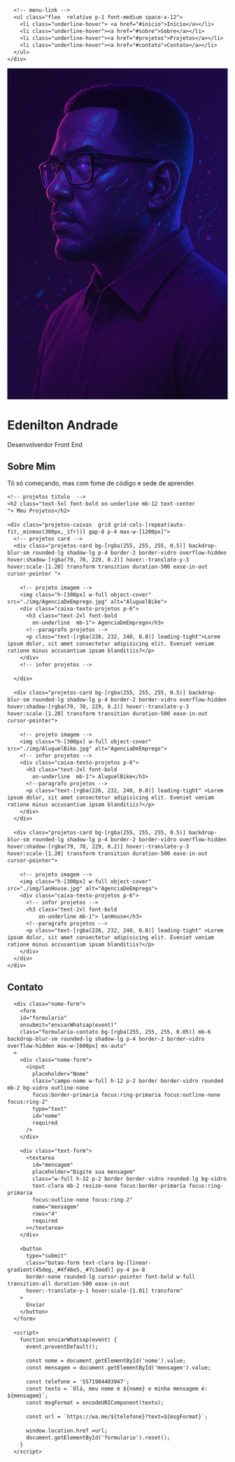 <!DOCTYPE html>
<html class="scroll-smooth" lang="pt-br">

<head>
  <style type="text/tailwindcss">
    .underline-hover {
      @apply relative text-white 
             after:content-[''] after:absolute after:left-0 after:bottom-0 
             after:w-0 after:h-[2px] after:bg-primaria 
             after:transition-all after:duration-500 
             hover:after:w-full;
    }
 
  
/* TIME 52 MINUTO */
  </style>
  <meta charset="UTF-8">
  <script src="https://cdn.tailwindcss.com"></script>
  <script>
    tailwind.config = {
      theme: {
        extend: {
          colors: {
            primaria: '#4f46e5',
            secundaria: '#7c3aed',
            escura: '#0f172a',
            maisEscura: '#0a0f1c',
            clara: '#e2e8f0',
            vidro: 'rgba(255, 255, 255, 0.1)',


          },
          keyframes: {
          flutuar: {
            '0%, 100%': { transform: 'translateY(0)' },
            '50%': { transform: 'translateY(-20px)' },
          },
        },
        animation: {
          flutuar: 'flutuar 2s ease-in-out infinite',
        },

        }
      }
    }
  </script>


  <script src="https://cdn.jsdelivr.net/npm/@tailwindcss/browser@4"></script>
  <meta name="viewport" content="width=device-width, initial-scale=1.0">
  <title>DeniDev</title>
</head>

<body class="bg-escura text-clara font-sans p-4">

   <!-- brilhante -->
  <div class="fixed top-0 left-0 z-[-1] w-full h-full opacity-50 
  bg-[radial-gradient(circle_at_10%_20%,#7c3aed_0%,transparent_20%),radial-gradient(circle_at_90%_80%,#4f46e5_0%,transparent_20%)]">
  </div>
  
  <!-- navegaçao -->
  <nav class="flex fixed top-0 left-0 right-0 bg-vidro backdrop-('rgba(15, 23, 42, 0.5)') py-2 text-clara  text-lg font-bold  items-center rounded-lg shadow-lg z-9999 ">
    <!-- menu -->
    <div class="flex justify-center items-center w-full max-w-6xl mx-auto">



      <!-- menu-link -->
      <ul class="flex  relative p-1 font-medium space-x-12">
        <li class="underline-hover"> <a href="#inicio">Início</a></li>
        <li class="underline-hover"><a href="#sobre">Sobre</a></li>
        <li class="underline-hover"><a href="#projetos">Projetos</a></li>
        <li class="underline-hover"><a href="#contato">Contato</a></li>
      </ul>
    </div>

  </nav>
  <!-- cabeçalho -->
  <main class=" flex min-h-screen   flex-col items-center justify-center" id="inicio">
    <!-- foto perfil -->
    <img class="w-[320px] h-[320px] shadow-x1   rounded-full border-4 border-vidro  animate-flutuar" src="./img/cyberFace.png" alt="perfil">
    <h1 class="text-4xl font-bold on-underline text-primaria m-3 ">Edenilton Andrade</h1>
    <p class=" text-lg text-clara ">Desenvolverdor Front End</p>

  </main>

  <!-- sobre -->
  <section class="py-12 px-8" id="sobre">
    <!-- sobre titulo -->
    <h2 class="text-5xl text-claro mb-2 text-center font-bold on-underline">Sobre Mim</h2>
    <!--  -->
    <!-- sobre-caixa -->
    <div class="bg-[rgba(255, 255, 255, 0.05)]  backdrop-blur-sm rounded-lg shadow-lg p-4 border-2 border-vidro overflow-hidden max-w-[800px]  mb-16 mx-auto z-100">
      <!-- sobre-paragrafo -->
      <p class="text-center text-base ">Tô só começando, mas com fome de código e sede de aprender.</p>
    </div>

  </section>







  <!-- projetos -->



  <section id="projetos" class="projetos  py-23 px-8 ">

    <!-- projetos titulo  -->
    <h2 class="text-5xl font-bold on-underline mb-12 text-center
    "> Meu Projetos</h2>

    <div class="projetos-caixas  grid grid-cols-[repeat(auto-fit,_minmax(300px,_1fr))] gap-8 p-4 max-w-[1200px]">
      <!-- projetos card -->
      <div class="projetos-card bg-[rgba(255, 255, 255, 0.5)] backdrop-blur-sm rounded-lg shadow-lg p-4 border-2 border-vidro overflow-hidden  hover:shadow-[rgba(79, 70, 229, 0.2)] hover:-translate-y-3 hover:scale-[1.20] transform transition duration-500 ease-in-out  cursor-pointer ">

        <!-- projeto imagem -->
        <img class="h-[300px] w-full object-cover" src="./img/AgenciaDeEmprego.jpg" alt="AluguelBike">
        <div class="caixa-texto-projetos p-6">
          <h3 class="text-2xl font-bold 
            on-underline  mb-1"> AgenciaDeEmprego</h3>
          <!--paragrafo projetos -->
          <p class="text-[rgba(226, 232, 240, 0.8)] leading-tight">Lorem ipsum dolor, sit amet consectetur adipisicing elit. Eveniet veniam ratione minus accusantium ipsam blanditiis?</p>
        </div>
        <!-- infor projetos -->

      </div>

      <div class="projetos-card bg-[rgba(255, 255, 255, 0.5)] backdrop-blur-sm rounded-lg shadow-lg p-4 border-2 border-vidro overflow-hidden hover:shadow-[rgba(79, 70, 229, 0.2)] hover:-translate-y-3 hover:scale-[1.20] transform transition duration-500 ease-in-out  cursor-pointer">

        <!-- projeto imagem -->
        <img class="h-[300px] w-full object-cover" src="./img/AluguelBike.jpg" alt="AgenciaDeEmprego">
        <!-- infor projetos -->
        <div class="caixa-texto-projetos p-6">
          <h3 class="text-2xl font-bold 
            on-underline  mb-1"> AluguelBike</h3>
          <!--paragrafo projetos -->
          <p class="text-[rgba(226, 232, 240, 0.8)] leading-tight" >Lorem ipsum dolor, sit amet consectetur adipisicing elit. Eveniet veniam ratione minus accusantium ipsam blanditiis?</p>
        </div>
      </div>

      <div class="projetos-card bg-[rgba(255, 255, 255, 0.5)] backdrop-blur-sm rounded-lg shadow-lg p-4 border-2 border-vidro overflow-hidden  hover:shadow-[rgba(79, 70, 229, 0.2)] hover:-translate-y-3 hover:scale-[1.20] transform transition duration-500 ease-in-out  cursor-pointer">

        <!-- projeto imagem -->
        <img class="h-[300px] w-full object-cover" src="./img/lanHouse.jpg" alt="AgenciaDeEmprego">
        <div class="caixa-texto-projetos p-6">
          <!-- infor projetos -->
          <h3 class="text-2xl font-bold 
              on-underline mb-1"> lanHouse</h3>
          <!--paragrafo projetos -->
          <p class="text-[rgba(226, 232, 240, 0.8)] leading-tight" >Lorem ipsum dolor, sit amet consectetur adipisicing elit. Eveniet veniam ratione minus accusantium ipsam blanditiis?</p>
        </div>
      </div>
    </div>





  </section>
  <section id="contato" class="py-12 px-8">
    <!-- contato titulo -->
    <h2 class="text-5xl font-bold on-underline mb-12 text-center">Contato</h2>
    <!--  -->
    <form class="formulario-contato bg-[rgba(255, 255, 255, 0.05)] mb-6 backdrop-blur-sm rounded-lg shadow-lg p-4 border-2 border-vidro overflow-hidden max-w-[600px] mx-auto" action="https://
          " id="formulario">

      <div class="nome-form">
        <form
        id="formulario"
        onsubmit="enviarWhatsap(event)"
        class="formulario-contato bg-[rgba(255, 255, 255, 0.05)] mb-6 backdrop-blur-sm rounded-lg shadow-lg p-4 border-2 border-vidro overflow-hidden max-w-[600px] mx-auto"
      >
        <div class="nome-form">
          <input
            placeholder="Nome"
            class="campo-nome w-full h-12 p-2 border border-vidro rounded mb-2 bg-vidro outline-none 
            focus:border-primaria focus:ring-primaria focus:outline-none focus:ring-2"
            type="text"
            id="nome"
            required
          />
        </div>
      
        <div class="text-form">
          <textarea
            id="mensagem"
            placeholder="Digite sua mensagem"
            class="w-full h-32 p-2 border border-vidro rounded-lg bg-vidro 
            text-clara mb-2 resize-none focus:border-primaria focus:ring-primaria 
            focus:outline-none focus:ring-2"
            name="mensagem"
            rows="4"
            required
          ></textarea>
        </div>
      
        <button
          type="submit"
          class="botao-form text-clara bg-[linear-gradient(45deg,_#4f46e5,_#7c3aed)] py-4 px-8
          border-none rounded-lg cursor-pointer font-bold w-full transition-all duration-500 ease-in-out 
          hover:-translate-y-1 hover:scale-[1.01] transform"
        >
          Enviar
        </button>
      </form>
      
      <script>
        function enviarWhatsap(event) {
          event.preventDefault();
      
          const nome = document.getElementById('nome').value;
          const mensagem = document.getElementById('mensagem').value;
      
          const telefone = '5571984403947';
          const texto = `Olá, meu nome é ${nome} e minha mensagem é: ${mensagem}`;
          const msgFormat = encodeURIComponent(texto);
      
          const url = `https://wa.me/${telefone}?text=${msgFormat}`;
      
          window.location.href =url;
          document.getElementById('formulario').reset();
        }
      </script>

  </section>



</html>